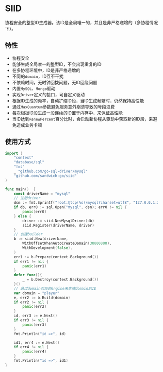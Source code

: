# SIID
协程安全的整型ID生成器，该ID是全局唯一的，并且是非严格递增的（多协程情况下）。

## 特性
- 协程安全
- 能够生成全局唯一的整型ID，不会出现重复的ID
- 在多协程环境中，ID是非严格递增的
- 不同的`domain`，ID互不干扰
- 不依赖时间，无时钟回拨问题，无ID回绕问题
- 内置`MySQL`、`Mongo`驱动
- 实现`Driver`定义的接口，可自定义驱动
- 根据ID生成的频率，自动扩缩ID段，当ID生成频繁时，仍然保持高性能
- 通过`MaxQuantum`参数避免服务意外崩溃导致的号段浪费
- 每次根据ID段生成一段连续的ID置于内存中，来保证高性能
- 当ID达到`RenewPercent`百分比时，会启动新协程从驱动中获取新的ID段，来避免造成业务卡顿

## 使用方式
```go
import (
    "context"
    "database/sql"
    "fmt"
    _ "github.com/go-sql-driver/mysql"
    "github.com/sandwich-go/siid"
)

func main()  {
    const driverName = "mysql"
    // 注册driver
    dsn := fmt.Sprintf("root:@tcp(%s)/mysql?charset=utf8", "127.0.0.1:3306")
    if db, err0 := sql.Open("mysql", dsn); err0 != nil {
        panic(err0)
    } else {
        driver := siid.NewMysqlDriver(db)
        siid.Register(driverName, driver)	
    }   
    // 创建builder
    b := siid.New(driverName,
        WithOffsetWhenAutoCreateDomain(30000000),
        WithDevelopment(false),
    )
    err1 := b.Prepare(context.Background())
    if err1 != nil {
        panic(err1)	
    }
    defer func(){
        _ = b.Destroy(context.Background())
    }() 
    // 通过domain对应的engine来生成domain的ID
    var domain = "player"
    e, err2 := b.Build(domain)
    if err2 != nil {
        panic(err2)
    }
    id, err3 := e.Next()
    if err3 != nil {
        panic(err3)
    }
    fmt.Println("id =>", id)

    id1, err4 := e.Next()
    if err4 != nil {
        panic(err4)
    }
    fmt.Println("id =>", id1)
}
```